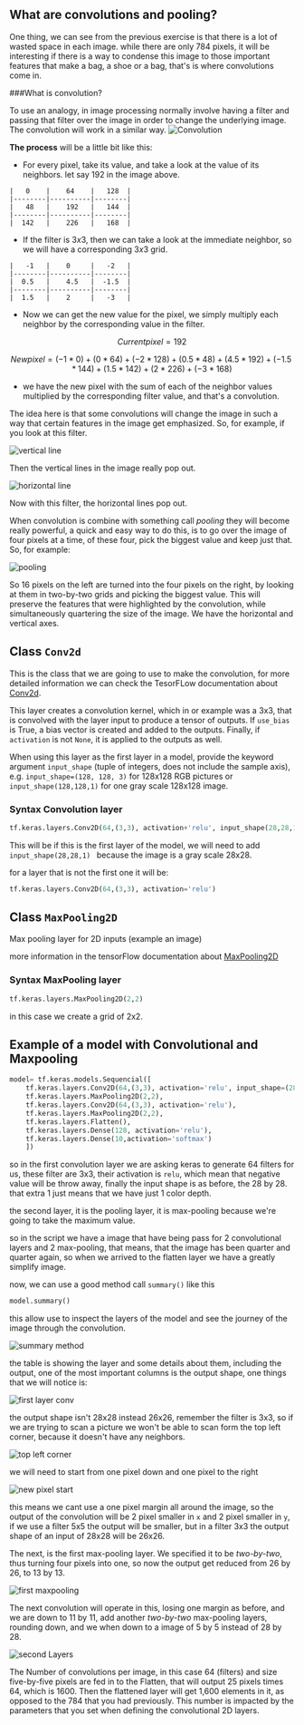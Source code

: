 ## What are convolutions and pooling?

One thing, we can see from the previous exercise is that there is a lot of wasted space in each image. while there are only 784 pixels, it will be interesting if there is a way to condense this image to those important features that make a bag, a shoe or a bag, that's is where convolutions come in.

###What is convolution?

To use an analogy, in image processing normally involve having a filter and passing that filter over the image in order to change the underlying image.
The convolution will work in a similar way.
 ![Convolution](images/convolution.png)

**The process** will be a little bit like this:

* For every pixel, take its value, and take a look at the value of its neighbors. let say 192 in the image above.

```
|   0    |    64    |   128  |
|--------|----------|--------|
|   48   |    192   |   144  |
|--------|----------|--------|
|  142   |    226   |   168  |
```


* If the filter is $3x3$, then we can take a look at the immediate neighbor, so we will have a corresponding $3x3$ grid.

```
|   -1   |    0     |   -2   |
|--------|----------|--------|
|  0.5   |    4.5   |  -1.5  |
|--------|----------|--------|
|  1.5   |    2     |   -3   |
```

* Now we can get the new value for the pixel, we simply multiply each neighbor by the corresponding value in the filter.

$$ Current pixel = 192$$

$$ New pixel = (-1 * 0)+(0 * 64)+(-2 * 128)+(0.5 * 48)+(4.5 * 192)+(-1.5 * 144)+(1.5 * 142)+(2 * 226)+(-3 * 168) $$

* we have the new pixel with the sum of each of the neighbor values multiplied by the corresponding filter value, and that's a convolution. 


The idea here is that some convolutions will change the image in such a way that certain features in the image get emphasized. So, for example, if you look at this filter. 

![vertical line](images/vertical_line.png)


Then the vertical lines in the image really pop out.

![horizontal line](images/horizontal_line.png)

Now with this filter, the horizontal lines pop out. 

When convolution is combine with something call *pooling* they will become really powerful, a quick and easy way to do this, is to go over the image of four pixels at a time, of these four, pick the biggest value and keep just that. So, for example: 

![pooling](images/pooling.png)

So 16 pixels on the left are turned into the four pixels on the right, by looking at them in two-by-two grids and picking the biggest value. This will preserve the features that were highlighted by the convolution, while simultaneously quartering the size of the image. We have the horizontal and vertical axes.

## Class `Conv2d`

This is the class that we are going to use to make the convolution, for more detailed information we can check the TesorFLow documentation about [Conv2d](https://www.tensorflow.org/versions/r1.8/api_docs/python/tf/keras/layers/Conv2D).

This layer creates a convolution kernel, which in or example was a 3x3, that is convolved with the layer input to produce a tensor of outputs. If `use_bias` is True, a bias vector is created and added to the outputs. Finally, if `activation` is not `None`, it is applied to the outputs as well.

When using this layer as the first layer in a model, provide the keyword argument `input_shape` (tuple of integers, does not include the sample axis), e.g. `input_shape=(128, 128, 3)` for 128x128 RGB pictures or `input_shape(128,128,1)` for one gray scale 128x128 image.

### **Syntax** Convolution layer

```python
tf.keras.layers.Conv2D(64,(3,3), activation+'relu', input_shape(28,28,1))
```

This will be if this is the first layer of the model, we will need to add `input_shape(28,28,1)
` because the image is a gray scale 28x28.

for a layer that is not the first one it will be:

```python
tf.keras.layers.Conv2D(64,(3,3), activation='relu')
```

##  Class `MaxPooling2D`

Max pooling layer for 2D inputs (example an image)

more information in the tensorFlow documentation about [MaxPooling2D](https://www.tensorflow.org/versions/r1.8/api_docs/python/tf/layers/MaxPooling2D)

### **Syntax** MaxPooling layer

```python
tf.keras.layers.MaxPooling2D(2,2)
```

in this case we create a grid of 2x2.

## Example of a model with Convolutional and Maxpooling 

```python
model= tf.keras.models.Sequencial([
	tf.keras.layers.Conv2D(64,(3,3), activation='relu', input_shape=(28,28,1)),
	tf.keras.layers.MaxPooling2D(2,2),
	tf.keras.layers.Conv2D(64,(3,3), activation='relu'),
	tf.keras.layers.MaxPooling2D(2,2),
	tf.keras.layers.Flatten(),
	tf.keras.layers.Dense(128, activation='relu'),
	tf.keras.layers.Dense(10,activation='softmax')
	])
```
so in the first convolution layer we are asking keras to generate 64 filters for us, these filter are 3x3, their activation is `relu`, which mean that negative value will be throw away, finally  the input shape is as before, the 28 by 28. that extra 1 just means that we have just 1 color depth.

the second layer, it is the pooling layer, it is max-pooling because we're going to take the maximum value.

so in the script we have a image that have being pass for 2 convolutional layers and 2 max-pooling, that means, that the image has been quarter and quarter again, so when we arrived to the flatten layer we have a greatly simplify image.

now, we can use a good method call `summary()` like this

```python
model.summary()
```

this allow use to inspect the layers of the model and see the journey of the image through the convolution.

![summary method](images/summary.png)


the table is showing  the layer and some details about them, including the output, one of the most important columns is the output shape, one things that we will notice is:

![first layer conv](images/first_layer_conv.png)
 
the output shape isn't 28x28 instead 26x26, remember the filter is 3x3, so if we are trying to scan a picture we won't be able to scan form the top left corner, because  it doesn't have any neighbors.

![top left corner](images/top_left.png)

we will need to start from one pixel down and one pixel to the right

![new pixel start](images/new_pixel_start.png)

this means we cant use a one pixel margin all around the image, so the output of the convolution will be 2 pixel smaller in `x`  and 2 pixel smaller in `y`, if we use a filter 5x5 the output will be smaller, but in a filter 3x3 the output shape of an input of 28x28 will be 26x26. 

The next, is the first max-pooling layer. We specified it to be *two-by-two*, thus turning four pixels into one, so now the output get reduced from 26 by 26, to 13 by 13. 

![first maxpooling](images/first_maxpooling.png)

The next convolution will operate in this, losing one margin as before, and we are down to 11 by 11, add another *two-by-two* max-pooling layers, rounding down, and we when down to a image of 5 by 5 instead of 28 by 28. 

![second Layers](images/second_layers.png)

The Number of convolutions per image, in this case 64 (filters) and size  five-by-five pixels are fed in to the Flatten, that will output 25 pixels times 64, which is 1600. Then the flattened layer will get 1,600 elements in it, as opposed to the 784 that you had previously. This number is impacted by the parameters that you set when defining the convolutional 2D layers.



